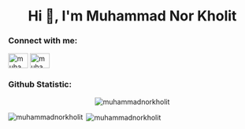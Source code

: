 <h1 align="center">Hi 👋, I'm Muhammad Nor Kholit</h1>
<h3 align="left">Connect with me:</h3>
<p align="left">
<a href="https://linkedin.com/in/muhammad-nor-kholit-99b616289" target="blank"><img align="center" src="https://raw.githubusercontent.com/rahuldkjain/github-profile-readme-generator/master/src/images/icons/Social/linked-in-alt.svg" alt="muhammad-nor-kholit-99b616289" height="30" width="40" /></a>
<a href="https://instagram.com/muhammad_nor_kholit" target="blank"><img align="center" src="https://raw.githubusercontent.com/rahuldkjain/github-profile-readme-generator/master/src/images/icons/Social/instagram.svg" alt="muhammad_nor_kholit" height="30" width="40" /></a>
</p>

<h3 align="left">Github Statistic:</h3>

<p align="center"><img align="center" src="https://github-readme-streak-stats.herokuapp.com/?user=muhammadnorkholit&" alt="muhammadnorkholit" /></p>

<p ><img align="left" src="https://github-readme-stats.vercel.app/api/top-langs?username=muhammadnorkholit&show_icons=true&locale=en&layout=compact" alt="muhammadnorkholit" /></p>

<p>&nbsp;<img align="center" src="https://github-readme-stats.vercel.app/api?username=muhammadnorkholit&show_icons=true&locale=en" alt="muhammadnorkholit" /></p>

